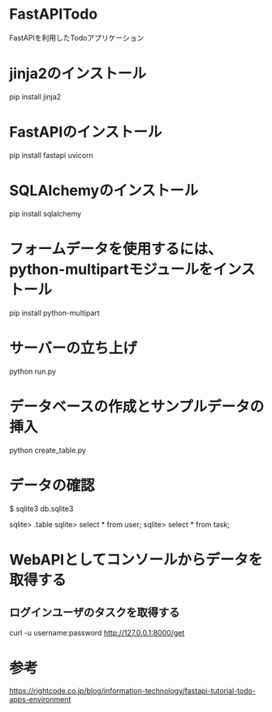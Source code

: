 # FastAPITodo
FastAPIを利用したTodoアプリケーション

# jinja2のインストール
pip install jinja2

# FastAPIのインストール
pip install fastapi uvicorn

# SQLAlchemyのインストール
pip install sqlalchemy

# フォームデータを使用するには、python-multipartモジュールをインストール
pip install python-multipart

# サーバーの立ち上げ
python run.py

# データベースの作成とサンプルデータの挿入
python create_table.py

# データの確認
$ sqlite3 db.sqlite3

sqlite> .table
sqlite> select * from user;
sqlite> select * from task;

# WebAPIとしてコンソールからデータを取得する
## ログインユーザのタスクを取得する
curl -u username:password http://127.0.0.1:8000/get

# 参考
https://rightcode.co.jp/blog/information-technology/fastapi-tutorial-todo-apps-environment
  
